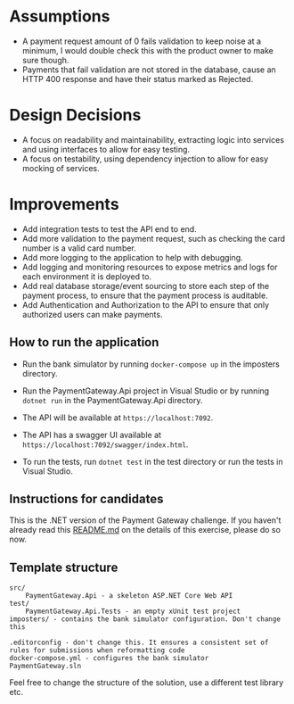 # Assumptions
- A payment request amount of 0 fails validation to keep noise at a minimum, I would double check this with the product owner to make sure though.
- Payments that fail validation are not stored in the database, cause an HTTP 400 response and have their status marked as Rejected.

# Design Decisions
- A focus on readability and maintainability, extracting logic into services and using interfaces to allow for easy testing.
- A focus on testability, using dependency injection to allow for easy mocking of services.

# Improvements
- Add integration tests to test the API end to end.
- Add more validation to the payment request, such as checking the card number is a valid card number.
- Add more logging to the application to help with debugging.
- Add logging and monitoring resources to expose metrics and logs for each environment it is deployed to.
- Add real database storage/event sourcing to store each step of the payment process, to ensure that the payment process is auditable.
- Add Authentication and Authorization to the API to ensure that only authorized users can make payments.

## How to run the application
- Run the bank simulator by running `docker-compose up` in the imposters directory.
- Run the PaymentGateway.Api project in Visual Studio or by running `dotnet run` in the PaymentGateway.Api directory.
- The API will be available at `https://localhost:7092`.
- The API has a swagger UI available at `https://localhost:7092/swagger/index.html`.

- To run the tests, run `dotnet test` in the test directory or run the tests in Visual Studio.

## Instructions for candidates

This is the .NET version of the Payment Gateway challenge. If you haven't already read this [README.md](https://github.com/cko-recruitment/) on the details of this exercise, please do so now. 

## Template structure
```
src/
    PaymentGateway.Api - a skeleton ASP.NET Core Web API
test/
    PaymentGateway.Api.Tests - an empty xUnit test project
imposters/ - contains the bank simulator configuration. Don't change this

.editorconfig - don't change this. It ensures a consistent set of rules for submissions when reformatting code
docker-compose.yml - configures the bank simulator
PaymentGateway.sln
```

Feel free to change the structure of the solution, use a different test library etc.